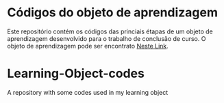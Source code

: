 # Códigos do objeto de aprendizagem
Este repositório contém os códigos das princiais étapas de um objeto de aprendizagem desenvolvido para o trabalho de conclusão de curso.
O objeto de aprendizagem pode ser encontrato [Neste Link](https://siduece.uece.br/siduece/trabalhoAcademicoPublico.jsf?id=100382).

# Learning-Object-codes
A repository with some codes used in my learning object
